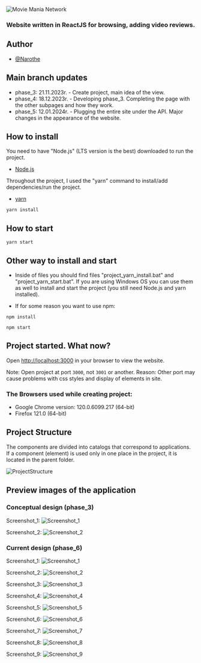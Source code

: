 ![Movie Mania Network](./src/components/assets/logos/full_logo.png)

### Website written in ReactJS for browsing, adding video reviews.

## Author

- [@Narothe](https://github.com/Narothe)

## Main branch updates

- phase_3: 21.11.2023r. - Create project, main idea of the view.
- phase_4: 18.12.2023r. - Developing phase_3. Completing the page with the other subpages and how they work.
- phase_5: 12.01.2024r. - Plugging the entire site under the API. Major changes in the appearance of the website.


## How to install

You need to have "Node.js" (LTS version is the best) downloaded to run the project.
 - [Node.js](https://nodejs.org/en)


Throughout the project, I used the "yarn" command to install/add dependencies/run the project.

- [yarn](https://classic.yarnpkg.com/lang/en/docs/install/#windows-stable)

```
yarn install
```

## How to start

```
yarn start
```

## Other way to install and start

- Inside of files you should find files "project_yarn_install.bat" and "project_yarn_start.bat". If you are using Windows OS you can use them as well to install and start the project (you still need Node.js and yarn installed).

- If for some reason you want to use npm:

```
npm install
```

```
npm start
```

## Project started. What now?

Open [http://localhost:3000]( http://localhost:3000) in your browser to view the website.

Note: Open project at port `3000`, not `3001` or another. Reason: Other port may cause problems with css styles and display of elements in site.

### The Browsers used while creating project: 
- Google Chrome version: 120.0.6099.217 (64-bit)
- Firefox 121.0 (64-bit)

## Project Structure

The components are divided into catalogs that correspond to applications. If a component (element) is used only in one place in the project, it is located in the parent folder.

![ProjectStructure](./preview/currentDesign/ProjectStructure.png)

## Preview images of the application

### Conceptual design (phase_3)

Screenshot_1:
![Screenshot_1](./preview/conceptualDesign/Screenshot_1.png)

Screenshot_2:
![Screenshot_2](./preview/conceptualDesign/Screenshot_2.png)

### Current design (phase_6)

Screenshot_1:
![Screenshot_1](./preview/currentDesign/Screenshot_1.png)

Screenshot_2:
![Screenshot_2](./preview/currentDesign/Screenshot_2.png)

Screenshot_3:
![Screenshot_3](./preview/currentDesign/Screenshot_3.png)

Screenshot_4:
![Screenshot_4](./preview/currentDesign/Screenshot_4.png)

Screenshot_5:
![Screenshot_5](./preview/currentDesign/Screenshot_5.png)

Screenshot_6:
![Screenshot_6](./preview/currentDesign/Screenshot_6.png)

Screenshot_7:
![Screenshot_7](./preview/currentDesign/Screenshot_7.png)

Screenshot_8:
![Screenshot_8](./preview/currentDesign/Screenshot_8.png)

Screenshot_9:
![Screenshot_9](./preview/currentDesign/Screenshot_9.png)
